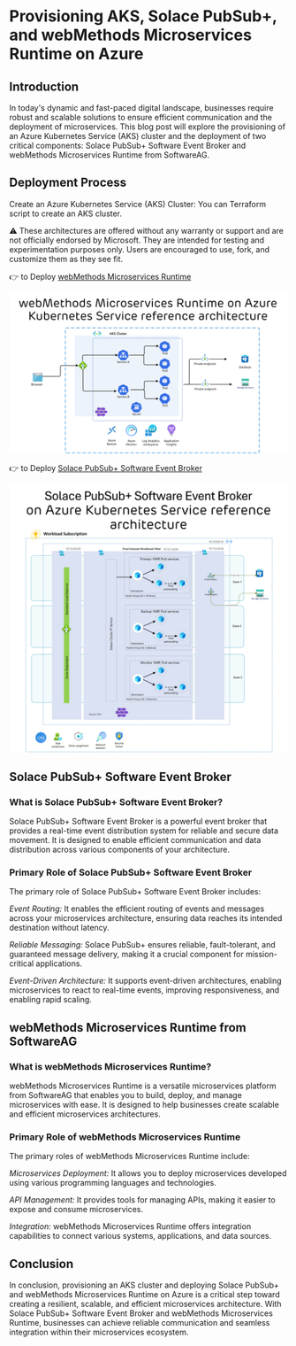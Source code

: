 # Provisioning AKS, Solace PubSub+, and webMethods Microservices Runtime on Azure

## Introduction
In today's dynamic and fast-paced digital landscape, businesses require robust and scalable solutions to ensure efficient communication and the deployment of microservices. This blog post will explore the provisioning of an Azure Kubernetes Service (AKS) cluster and the deployment of two critical components: Solace PubSub+ Software Event Broker and webMethods Microservices Runtime from SoftwareAG.

## Deployment Process

Create an Azure Kubernetes Service (AKS) Cluster: You can Terraform script to create an AKS cluster.

:warning: These architectures are offered without any warranty or support and are not officially endorsed by Microsoft. They are intended for testing and experimentation purposes only. Users are encouraged to use, fork, and customize them as they see fit.


:point_right: to Deploy [webMethods Microservices Runtime](/webmethods/README.md)

![webMethods Microservices Runtime on Azure Kubernetes Service reference architecture](images/webmethodes.png)

:point_right: to Deploy [Solace PubSub+ Software Event Broker](/solace/README.md)

![Solace PubSub+ Software Event Brokeron Azure Kubernetes Service reference architecture](images/solacepubsub.png)

## Solace PubSub+ Software Event Broker
### What is Solace PubSub+ Software Event Broker?
Solace PubSub+ Software Event Broker is a powerful event broker that provides a real-time event distribution system for reliable and secure data movement. It is designed to enable efficient communication and data distribution across various components of your architecture.

### Primary Role of Solace PubSub+ Software Event Broker
The primary role of Solace PubSub+ Software Event Broker includes:

*Event Routing:* It enables the efficient routing of events and messages across your microservices architecture, ensuring data reaches its intended destination without latency.

*Reliable Messaging:* Solace PubSub+ ensures reliable, fault-tolerant, and guaranteed message delivery, making it a crucial component for mission-critical applications.

*Event-Driven Architecture:* It supports event-driven architectures, enabling microservices to react to real-time events, improving responsiveness, and enabling rapid scaling.

## webMethods Microservices Runtime from SoftwareAG
### What is webMethods Microservices Runtime?
webMethods Microservices Runtime is a versatile microservices platform from SoftwareAG that enables you to build, deploy, and manage microservices with ease. It is designed to help businesses create scalable and efficient microservices architectures.

### Primary Role of webMethods Microservices Runtime
The primary roles of webMethods Microservices Runtime include:

*Microservices Deployment:* It allows you to deploy microservices developed using various programming languages and technologies.

*API Management:* It provides tools for managing APIs, making it easier to expose and consume microservices.

*Integration:* webMethods Microservices Runtime offers integration capabilities to connect various systems, applications, and data sources.

## Conclusion
In conclusion, provisioning an AKS cluster and deploying Solace PubSub+ and webMethods Microservices Runtime on Azure is a critical step toward creating a resilient, scalable, and efficient microservices architecture. With Solace PubSub+ Software Event Broker and webMethods Microservices Runtime, businesses can achieve reliable communication and seamless integration within their microservices ecosystem.
